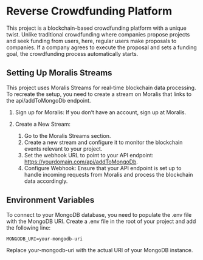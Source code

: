 # Reverse Crowdfunding Platform

This project is a blockchain-based crowdfunding platform with a unique twist. Unlike traditional crowdfunding where companies propose projects and seek funding from users, here, regular users make proposals to companies. If a company agrees to execute the proposal and sets a funding goal, the crowdfunding process automatically starts.

## Setting Up Moralis Streams

This project uses Moralis Streams for real-time blockchain data processing. To recreate the setup, you need to create a stream on Moralis that links to the api/addToMongoDb endpoint.

1. Sign up for Moralis: If you don’t have an account, sign up at Moralis.

2. Create a New Stream:

   1. Go to the Moralis Streams section.
   2. Create a new stream and configure it to monitor the blockchain events relevant to your project.
   3. Set the webhook URL to point to your API endpoint: https://yourdomain.com/api/addToMongoDb.
   4. Configure Webhook: Ensure that your API endpoint is set up to handle incoming requests from Moralis and process the blockchain data accordingly.

## Environment Variables

To connect to your MongoDB database, you need to populate the .env file with the MongoDB URI. Create a .env file in the root of your project and add the following line:

```
MONGODB_URI=your-mongodb-uri
```

Replace your-mongodb-uri with the actual URI of your MongoDB instance.
